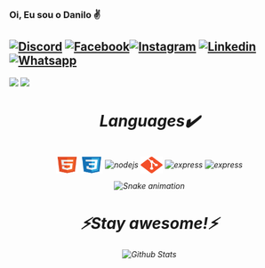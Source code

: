### Oi, Eu sou o Danilo ✌️



## [![Discord](https://img.shields.io/badge/Discord-7289DA?style=for-the-badge&logo=discord&logoColor=white)](https://discord.gg/ghaa7sEu) [![Facebook](https://img.shields.io/badge/Facebook-1877F2?style=for-the-badge&logo=facebook&logoColor=white)](https://www.facebook.com/danilo.diniz.319452)[![Instagram](https://img.shields.io/badge/Instagram-E4405F?style=for-the-badge&logo=instagram&logoColor=white)](https://www.instagram.com/dan_dinizs/) [![Linkedin](https://img.shields.io/badge/LinkedIn-0077B5?style=for-the-badge&logo=linkedin&logoColor=white)](https://www.linkedin.com/in/danilo-diniz-dos-santos-7034b8136/) [![Whatsapp](https://img.shields.io/badge/WhatsApp-25D366?style=for-the-badge&logo=whatsapp&logoColor=white)](https://api.whatsapp.com/send?phone=5521979157512)




<div style = "display: inline_block" align = "justify">
<img width = "400px" src = "https://github-readme-stats.vercel.app/api?username=Niloxp753&show_icons=true&theme=gotham"> <img width = "380px" src = "https://github-readme-stats.vercel.app/api/top-langs/?username=Niloxp753&show_icons=true&theme=gotham">
</div>


    
    
## <h1 align='center'> <i>Languages✔️<i></h1>

<p align="center">
<div align="center" valign="top"><br>
  <img align="center" alt="HTML" height="30" width="40" src="https://raw.githubusercontent.com/devicons/devicon/master/icons/html5/html5-original.svg">
  <img align="center" alt="CSS" height="30" width="40" src="https://raw.githubusercontent.com/devicons/devicon/master/icons/css3/css3-original.svg">
  <img align="center" alt="nodejs" height="30" width="40" src="https://cdn.worldvectorlogo.com/logos/nodejs-icon.svg">
  <img align="center" alt="git" height="30" width="40" src="https://raw.githubusercontent.com/devicons/devicon/master/icons/git/git-original.svg">
  <img align="center" alt="express" height="30" width="40" src="https://cdn.jsdelivr.net/gh/devicons/devicon/icons/express/express-original.svg">
  <img align="center" alt="express" height="30" width="40" src="https://cdn.jsdelivr.net/gh/devicons/devicon/icons/express/express-original.svg">
</div>
</p>
    
<div align="center">
  
  ![Snake animation](https://github.com/danielbped/danielbped/blob/output/github-contribution-grid-snake.svg)
  
</div>

<h1 align='center'>⚡️<i>Stay awesome!</i>⚡️</h1>

<p align="center">
        <img src="https://raw.githubusercontent.com/bornmay/bornmay/Update/svg/Bottom.svg" alt="Github Stats" />
</p>
